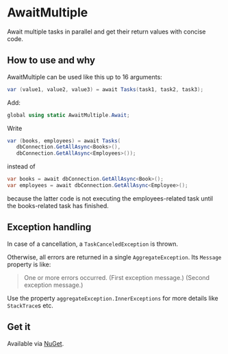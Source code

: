 # AwaitMultiple

Await multiple tasks in parallel and get their return values with concise code.


## How to use and why

AwaitMultiple can be used like this up to 16 arguments:
```cs
var (value1, value2, value3) = await Tasks(task1, task2, task3);
```

Add:
```cs
global using static AwaitMultiple.Await;
```

Write
```cs
var (books, employees) = await Tasks(
   dbConnection.GetAllAsync<Books>(),
   dbConnection.GetAllAsync<Employees>());
```
instead of
```cs
var books = await dbConnection.GetAllAsync<Book>();
var employees = await dbConnection.GetAllAsync<Employee>();
```
because the latter code is not executing the employees-related task until the books-related task has finished.


## Exception handling

In case of a cancellation, a `TaskCanceledException` is thrown.

Otherwise, all errors are returned in a single `AggregateException`. Its `Message` property is like:

> One or more errors occurred. (First exception message.) (Second exception message.)

Use the property `aggregateException.InnerExceptions` for more details like `StackTrace`s etc.


## Get it

Available via [NuGet](https://www.nuget.org/packages/AwaitMultiple).